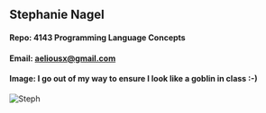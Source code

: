 ## Stephanie Nagel
#### Repo: 4143 Programming Language Concepts
#### Email: aeliousx@gmail.com
#### Image: I go out of my way to ensure I look like a goblin in class :-)
![Steph](https://github.com/aelious/4143-PLC-Nagel/assets/25186303/fd77c30f-bc9d-4aa6-9c5f-dee982627c20)
